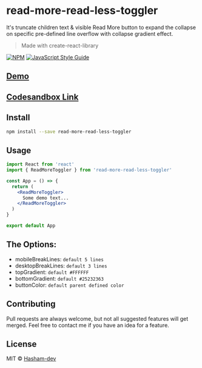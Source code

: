 # read-more-read-less-toggler

It's truncate children text & visible Read More button to expand the collapse on specific pre-defined line overflow with collapse gradient effect.

> Made with create-react-library

[![NPM](https://img.shields.io/npm/v/read-more-read-less-toggler.svg)](https://www.npmjs.com/package/read-more-read-less-toggler) [![JavaScript Style Guide](https://img.shields.io/badge/code_style-standard-brightgreen.svg)](https://standardjs.com)

## [Demo](https://hasham-dev.github.io/read-more-read-less-toggler/)

## [Codesandbox Link](https://codesandbox.io/s/read-more-read-less-toggler-demo-s22iu?file=/src/App.js)

## Install

```bash
npm install --save read-more-read-less-toggler
```

## Usage

```jsx
import React from 'react'
import { ReadMoreToggler } from 'read-more-read-less-toggler'

const App = () => {
  return (
    <ReadMoreToggler>
      Some demo text...
    </ReadMoreToggler>
  )
}

export default App
```

## The Options:

- mobileBreakLines: ```default 5 lines```
- desktopBreakLines: ```default 3 lines```
- topGradient: ```default #FFFFFF```
- bottomGradient: ```default #25232363```
- buttonColor: ```default parent defined color```


## Contributing

Pull requests are always welcome, but not all suggested features will get merged. Feel free to contact me if you have an idea for a feature.

## License

MIT © [Hasham-dev](https://github.com/Hasham-dev)
